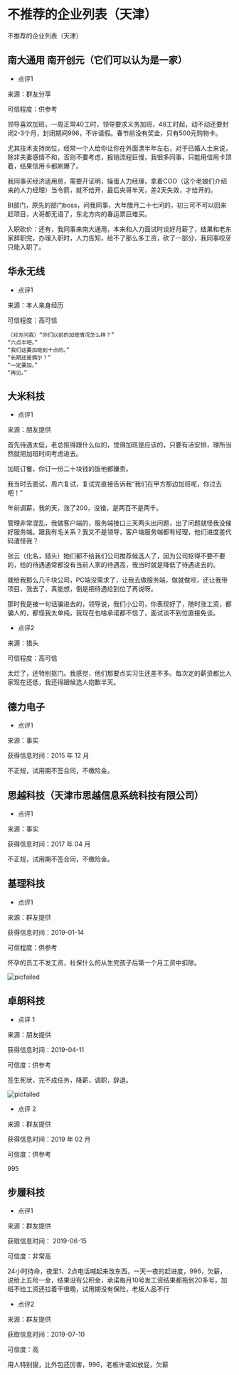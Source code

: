 # 不推荐的企业列表（天津）

不推荐的企业列表（天津）

## 南大通用 南开创元（它们可以认为是一家）

- 点评1

来源：群友分享

可信程度：供参考

领导喜欢加班，一周正常40工时，领导要求义务加班，48工时起，动不动还要封闭2-3个月，封闭期间996，不许请假。春节前没有奖金，只有500元购物卡。

尤其技术支持岗位，经常一个人给你让你在外面漂半年左右，对于已婚人士来说，除非夫妻感情不和，否则不要考虑，报销流程巨慢，我很多同事，只能用信用卡顶着，结果信用卡都刷爆了。

我同事买经济适用房，需要开证明，操蛋人力经理，拿着COO（这个老娘们介绍来的人力经理）当令箭，就不给开，最后央哥半天，差2天失效，才给开的。

BI部门，原先的部门boss，问我同事，大年腊月二十七问的，初三可不可以回来赶项目，大哥都无语了，东北方向的春运票巨难买。

入职砍价：还有，我同事来南大通用，本来和人力面试时谈好月薪了，结果和老东家辞职完，办理入职时，人力告知，给不了那么多工资，砍了一部分，我同事咬牙只能入职了。

## 华永无线

- 点评1

来源：本人亲身经历

可信程度：高可信

```
（对方问我）“你们以前的加班情况怎么样？”
“六点半吧。”
“我们这要加班到十点的。”
“长期还是偶尔？”
“一定要加。”
“再见。”
```

## 大米科技

- 点评1

来源：朋友提供

首先待遇太低，老总抠得跟什么似的，觉得加班是应该的，只要有活安排，理所当然就把加班时间考虑进去。

加班订餐，你订一份二十块钱的饭他都嫌贵。

我当时去面试，周六复试，复试完直接告诉我“我们在甲方那边加班呢，你过去吧！”

年前调薪，我的天，涨了200，没错，是两百不是两千。

管理非常混乱，我做客户端的，服务端接口三天两头出问题，出了问题就怪我没催好服务端。跟我有毛关系？我又不是领导，客户端服务端都有经理，他们进度差代码渣怪我？

张云（化名，猎头）她们都不给我们公司推荐候选人了，因为公司抠得不要不要的，给的待遇通常都没有当前人家的待遇高，我当时就是降低了待遇进去的。

就给我那么几千块公司，PC端没需求了，让我去做服务端，做就做呗，还让我带项目，我去了，真能想，倒是把待遇给到位了再说呀。

那时我是被一句话骗进去的，领导说，我们小公司，你表现好了，随时涨工资，都骗人的，都怪我太单纯，我现在也啥承诺都不信了，面试谈不到位直接免谈。

- 点评2

来源：猎头

可信程度：高可信

太烂了，还特别抠门。我感觉，他们那要点实习生还差不多。每次定的薪资都比人家现在还低，我还得跟候选人抱歉半天。

## 德力电子

- 点评1

来源：事实

获得信息时间：2015 年 12 月

不正规，试用期不签合同，不缴险金。

## 思越科技（天津市思越信息系统科技有限公司）

- 点评1

来源：事实

获得信息时间：2017 年 04 月

不正规，试用期不签合同，不缴险金。

## 基理科技

- 点评1

来源：群友提供

获得信息时间：2019-01-14

可信程度：供参考

怀孕的员工不发工资，社保什么的从生完孩子后第一个月工资中扣除。

![picfailed](https://github.com/superalm/bad-companies-tianjin/blob/master/img/ji-li-ke-ji.jpg)

## 卓朗科技

- 点评 1

来源：朋友提供

获得信息时间：2019-04-11

可信度：供参考

签生死状，完不成任务，降薪，调职，辞退。

![picfailed](https://github.com/superalm/bad-companies-tianjin/blob/master/img/zhuo-lang.jpg)


- 点评 2

来源：群友提供

获得信息时间：2019 年 02 月

可信度：供参考

995

## 步履科技

- 点评1

来源：群友提供

获取信息时间： 2019-06-15

可信度：非常高

24小时待命，夜里1、2点电话喊起来改东西，一天一夜的赶进度，996，欠薪，说给上五险一金，结果没有公积金，承诺每月10号发工资结果都拖到20多号，加班不给工资还拉着干很晚，试用期没有保险，老板人品不行

- 点评2

来源：群友提供

获取信息时间：2019-07-10

可信度：高

用人特别狠，比外包还厉害，996，老板许诺如放屁，欠薪
